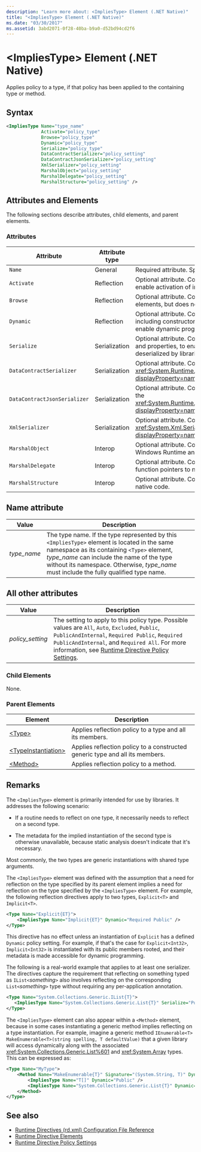 ```yaml
---
description: "Learn more about: <ImpliesType> Element (.NET Native)"
title: "<ImpliesType> Element (.NET Native)"
ms.date: "03/30/2017"
ms.assetid: 3abd2071-0f28-40ba-b9a0-d52bd94cd2f6
---
```

# \<ImpliesType> Element (.NET Native)

Applies policy to a type, if that policy has been applied to the containing type or method.

## Syntax

```xml
<ImpliesType Name="type_name"
             Activate="policy_type"
             Browse="policy_type"
             Dynamic="policy_type"
             Serialize="policy_type"
             DataContractSerializer="policy_setting"
             DataContractJsonSerializer="policy_setting"
             XmlSerializer="policy_setting"
             MarshalObject="policy_setting"
             MarshalDelegate="policy_setting"
             MarshalStructure="policy_setting" />
```

## Attributes and Elements

The following sections describe attributes, child elements, and parent elements.

### Attributes

|Attribute|Attribute type|Description|
|---------------|--------------------|-----------------|
|`Name`|General|Required attribute. Specifies the type name.|
|`Activate`|Reflection|Optional attribute. Controls runtime access to constructors to enable activation of instances.|
|`Browse`|Reflection|Optional attribute. Controls querying for information about program elements, but does not enable any runtime access.|
|`Dynamic`|Reflection|Optional attribute. Controls runtime access to all type members, including constructors, methods, fields, properties, and events, to enable dynamic programming.|
|`Serialize`|Serialization|Optional attribute. Controls runtime access to constructors, fields, and properties, to enable type instances to be serialized and deserialized by libraries such as the Newtonsoft JSON serializer.|
|`DataContractSerializer`|Serialization|Optional attribute. Controls policy for serialization that uses the <xref:System.Runtime.Serialization.DataContractSerializer?displayProperty=nameWithType> class.|
|`DataContractJsonSerializer`|Serialization|Optional attribute. Controls policy for JSON serialization that uses the <xref:System.Runtime.Serialization.Json.DataContractJsonSerializer?displayProperty=nameWithType> class.|
|`XmlSerializer`|Serialization|Optional attribute. Controls policy for XML serialization that uses the <xref:System.Xml.Serialization.XmlSerializer?displayProperty=nameWithType> class.|
|`MarshalObject`|Interop|Optional attribute. Controls policy for marshaling reference types to Windows Runtime and COM.|
|`MarshalDelegate`|Interop|Optional attribute. Controls policy for marshaling delegate types as function pointers to native code.|
|`MarshalStructure`|Interop|Optional attribute. Controls policy for marshaling value types to native code.|

## Name attribute

|Value|Description|
|-----------|-----------------|
|*type_name*|The type name. If the type represented by this `<ImpliesType>` element is located in the same namespace as its containing `<Type>` element, *type_name* can include the name of the type without its namespace. Otherwise, *type_name* must include the fully qualified type name.|

## All other attributes

|Value|Description|
|-----------|-----------------|
|*policy_setting*|The setting to apply to this policy type. Possible values are `All`, `Auto`, `Excluded`, `Public`, `PublicAndInternal`, `Required Public`, `Required PublicAndInternal`, and `Required All`. For more information, see [Runtime Directive Policy Settings](runtime-directive-policy-settings.md).|

### Child Elements

None.

### Parent Elements

|Element|Description|
|-------------|-----------------|
|[\<Type>](type-element-net-native.md)|Applies reflection policy to a type and all its members.|
|[\<TypeInstantiation>](typeinstantiation-element-net-native.md)|Applies reflection policy to a constructed generic type and all its members.|
|[\<Method>](method-element-net-native.md)|Applies reflection policy to a method.|

## Remarks

The `<ImpliesType>` element is primarily intended for use by libraries. It addresses the following scenario:

- If a routine needs to reflect on one type, it necessarily needs to reflect on a second type.

- The metadata for the implied instantiation of the second type is otherwise unavailable, because static analysis doesn't indicate that it's necessary.

Most commonly, the two types are generic instantiations with shared type arguments.

The `<ImpliesType>` element was defined with the assumption that a need for reflection on the type specified by its parent element implies a need for reflection on the type specified by the `<ImpliesType>` element. For example, the following reflection directives apply to two types, `Explicit<T>` and `Implicit<T>`.

```xml
<Type Name="Explicit{ET}">
    <ImpliesType Name="Implicit{ET}" Dynamic="Required Public" />
</Type>
```

This directive has no effect unless an instantiation of `Explicit` has a defined `Dynamic` policy setting. For example, if that's the case for `Explicit<Int32>`, `Implicit<Int32>` is instantiated with its public members rooted, and their metadata is made accessible for dynamic programming.

The following is a real-world example that applies to at least one serializer. The directives capture the requirement that reflecting on something typed as `IList<`*something*`>` also involves reflecting on the corresponding `List<`*something*`>` type without requiring any per-application annotation.

```xml
<Type Name="System.Collections.Generic.IList{T}">
   <ImpliesType Name="System.Collections.Generic.List{T}" Serialize="Public" />
</Type>
```

The `<ImpliesType>` element can also appear within a `<Method>` element, because in some cases instantiating a generic method implies reflecting on a type instantiation. For example, imagine a generic method `IEnumerable<T> MakeEnumerable<T>(string spelling, T defaultValue)` that a given library will access dynamically along with the associated <xref:System.Collections.Generic.List%601> and <xref:System.Array> types. This can be expressed as:

```xml
<Type Name="MyType">
    <Method Name="MakeEnumerable{T}" Signature="(System.String, T)" Dynamic="Included">
        <ImpliesType Name="T[]" Dynamic="Public" />
        <ImpliesType Name="System.Collections.Generic.List{T}" Dynamic="Public" />
    </Method>
</Type>
```

## See also

- [Runtime Directives (rd.xml) Configuration File Reference](runtime-directives-rd-xml-configuration-file-reference.md)
- [Runtime Directive Elements](runtime-directive-elements.md)
- [Runtime Directive Policy Settings](runtime-directive-policy-settings.md)
